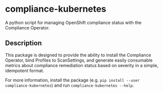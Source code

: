 # compliance-kubernetes

A python script for managing OpenShift compliance status with the Compliance Operator.

## Description

This package is designed to provide the ability to install the Compliance Operator, bind Profiles to ScanSettings, and generate easily consumable metrics about compliance remediation status based on severity in a simple, idempotent format.

For more information, install the package (e.g. `pip install --user compliance-kubernetes`) and run `compliance-kubernetes --help`.
